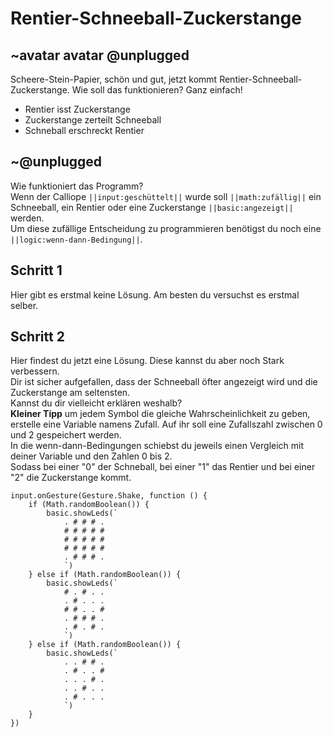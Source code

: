 # Rentier-Schneeball-Zuckerstange
## ~avatar avatar @unplugged
Scheere-Stein-Papier, schön und gut, jetzt kommt Rentier-Schneeball-Zuckerstange.
Wie soll das funktionieren? Ganz einfach!<br>
- Rentier isst Zuckerstange <br>
- Zuckerstange zerteilt Schneeball <br>
- Schneball erschreckt Rentier <br>

## ~@unplugged
Wie funktioniert das Programm? <br>
Wenn der Calliope ``||input:geschüttelt||`` wurde soll ``||math:zufällig||`` ein Schneeball, ein Rentier oder eine Zuckerstange ``||basic:angezeigt||`` werden. <br>
Um diese zufällige Entscheidung zu programmieren benötigst du noch eine ``||logic:wenn-dann-Bedingung||``.


## Schritt 1
Hier gibt es erstmal keine Lösung. Am besten du versuchst es erstmal selber.

## Schritt 2
Hier findest du jetzt eine Lösung.
Diese kannst du aber noch Stark verbessern.<br>
Dir ist sicher aufgefallen, dass der Schneeball öfter angezeigt wird und die Zuckerstange am seltensten. <br>
Kannst du dir vielleicht erklären weshalb? <br>
**Kleiner Tipp** um jedem Symbol die gleiche Wahrscheinlichkeit zu geben, erstelle eine Variable namens Zufall. Auf ihr soll eine Zufallszahl zwischen 0 und 2 gespeichert werden. <br>
In die wenn-dann-Bedingungen schiebst du jeweils einen Vergleich mit deiner Variable und den Zahlen 0 bis 2. <br>
Sodass bei einer "0" der Schneball, bei einer "1" das Rentier und bei einer "2" die Zuckerstange kommt.

```blocks
input.onGesture(Gesture.Shake, function () {
    if (Math.randomBoolean()) {
        basic.showLeds(`
            . # # # .
            # # # # #
            # # # # #
            # # # # #
            . # # # .
            `)
    } else if (Math.randomBoolean()) {
        basic.showLeds(`
            # . # . .
            . # . . .
            # # . . #
            . # # # .
            . # . # .
            `)
    } else if (Math.randomBoolean()) {
        basic.showLeds(`
            . . # # .
            . # . . #
            . . . # .
            . . # . .
            . # . . .
            `)
    }
})
```
